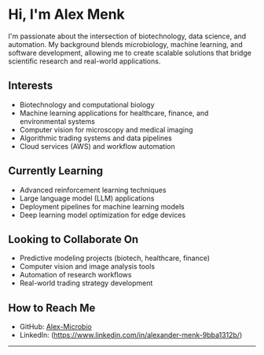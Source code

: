 # Hi, I'm Alex Menk

I'm passionate about the intersection of biotechnology, data science, and automation. My background blends microbiology, machine learning, and software development, allowing me to create scalable solutions that bridge scientific research and real-world applications.

## Interests
- Biotechnology and computational biology
- Machine learning applications for healthcare, finance, and environmental systems
- Computer vision for microscopy and medical imaging
- Algorithmic trading systems and data pipelines
- Cloud services (AWS) and workflow automation

## Currently Learning
- Advanced reinforcement learning techniques
- Large language model (LLM) applications
- Deployment pipelines for machine learning models
- Deep learning model optimization for edge devices

## Looking to Collaborate On
- Predictive modeling projects (biotech, healthcare, finance)
- Computer vision and image analysis tools
- Automation of research workflows
- Real-world trading strategy development

## How to Reach Me
- GitHub: [Alex-Microbio](https://github.com/Alex-Microbio)
- LinkedIn: (https://www.linkedin.com/in/alexander-menk-9bba1312b/)

---

